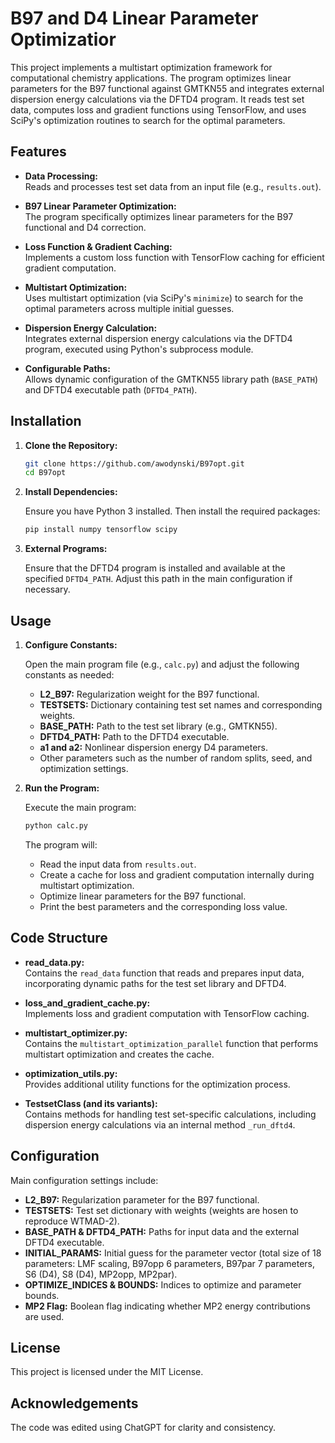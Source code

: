 # B97 and D4 Linear Parameter Optimizatior

This project implements a multistart optimization framework for computational chemistry applications. The program optimizes linear parameters for the B97 functional against GMTKN55 and integrates external dispersion energy calculations via the DFTD4 program. It reads test set data, computes loss and gradient functions using TensorFlow, and uses SciPy's optimization routines to search for the optimal parameters.

## Features

- **Data Processing:**  
  Reads and processes test set data from an input file (e.g., `results.out`).

- **B97 Linear Parameter Optimization:**  
  The program specifically optimizes linear parameters for the B97 functional and D4 correction.

- **Loss Function & Gradient Caching:**  
  Implements a custom loss function with TensorFlow caching for efficient gradient computation.

- **Multistart Optimization:**  
  Uses multistart optimization (via SciPy's `minimize`) to search for the optimal parameters across multiple initial guesses.

- **Dispersion Energy Calculation:**  
  Integrates external dispersion energy calculations via the DFTD4 program, executed using Python's subprocess module.

- **Configurable Paths:**  
  Allows dynamic configuration of the GMTKN55 library path (`BASE_PATH`) and DFTD4 executable path (`DFTD4_PATH`).

## Installation

1. **Clone the Repository:**

   ```bash
   git clone https://github.com/awodynski/B97opt.git
   cd B97opt
   ```

2. **Install Dependencies:**

   Ensure you have Python 3 installed. Then install the required packages:

   ```bash
   pip install numpy tensorflow scipy
   ```

3. **External Programs:**

   Ensure that the DFTD4 program is installed and available at the specified `DFTD4_PATH`. Adjust this path in the main configuration if necessary.

## Usage

1. **Configure Constants:**

   Open the main program file (e.g., `calc.py`) and adjust the following constants as needed:
   
   - **L2_B97:** Regularization weight for the B97 functional.
   - **TESTSETS:** Dictionary containing test set names and corresponding weights.
   - **BASE_PATH:** Path to the test set library (e.g., GMTKN55).
   - **DFTD4_PATH:** Path to the DFTD4 executable.
   - **a1 and a2:** Nonlinear dispersion energy D4 parameters.
   - Other parameters such as the number of random splits, seed, and optimization settings.

2. **Run the Program:**

   Execute the main program:

   ```bash
   python calc.py
   ```

   The program will:
   - Read the input data from `results.out`.
   - Create a cache for loss and gradient computation internally during multistart optimization.
   - Optimize linear parameters for the B97 functional.
   - Print the best parameters and the corresponding loss value.

## Code Structure

- **read_data.py:**  
  Contains the `read_data` function that reads and prepares input data, incorporating dynamic paths for the test set library and DFTD4.

- **loss_and_gradient_cache.py:**  
  Implements loss and gradient computation with TensorFlow caching.

- **multistart_optimizer.py:**  
  Contains the `multistart_optimization_parallel` function that performs multistart optimization and creates the cache.

- **optimization_utils.py:**  
  Provides additional utility functions for the optimization process.

- **TestsetClass (and its variants):**  
  Contains methods for handling test set-specific calculations, including dispersion energy calculations via an internal method `_run_dftd4`.

## Configuration

Main configuration settings include:
- **L2_B97:** Regularization parameter for the B97 functional.
- **TESTSETS:** Test set dictionary with weights (weights are hosen to reproduce WTMAD-2).
- **BASE_PATH & DFTD4_PATH:** Paths for input data and the external DFTD4 executable.
- **INITIAL_PARAMS:** Initial guess for the parameter vector (total size of 18 parameters: LMF scaling, B97opp 6 parameters, B97par 7 parameters, S6 (D4), S8 (D4), MP2opp, MP2par).
- **OPTIMIZE_INDICES & BOUNDS:** Indices to optimize and parameter bounds.
- **MP2 Flag:** Boolean flag indicating whether MP2 energy contributions are used.

## License

This project is licensed under the MIT License.

## Acknowledgements

The code was edited using ChatGPT for clarity and consistency.


